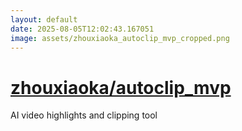 ```yaml
---
layout: default
date: 2025-08-05T12:02:43.167051
image: assets/zhouxiaoka_autoclip_mvp_cropped.png
---
```


# [zhouxiaoka/autoclip_mvp](https://github.com/zhouxiaoka/autoclip_mvp)

AI video highlights and clipping tool

